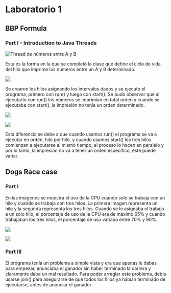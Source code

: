 # Laboratorio 1

## BBP Formula

### Part I - Introduction to Java Threads
![](https://raw.githubusercontent.com/Nattpalacios/ARSW-Lab1/master/Imagenes/1.JPG "Thread de números entre A y B")

Esta es la forma en la que se completó la clase que define el ciclo de vida del hilo que imprime los números entre un A y B determinado.

![](https://raw.githubusercontent.com/Nattpalacios/ARSW-Lab1/master/Imagenes/2.JPG)

Se crearon los hilos asignando los intervalos dados y se ejecutó el programa, primero con run() y luego con start(). Se pudo observar que al ejecutarlo con run() los números se imprimían en total orden y cuando se ejecutaba con start(), la impresión no tenía un orden determinado. 

![](https://raw.githubusercontent.com/Nattpalacios/ARSW-Lab1/master/Imagenes/3.jpg)

![](https://raw.githubusercontent.com/Nattpalacios/ARSW-Lab1/master/Imagenes/4.jpg)

Esta diferencia se debe a que cuando usamos run() el programa se va a ejecutar en orden, hilo por hilo, y cuando usamos start() los tres hilos comienzan a ejecutarse al mismo tiempo, el proceso lo hacen en paralelo y por lo tanto, la impresión no va a tener un orden específico, éste puede variar.

## Dogs Race case

### Part I 
En las imágenes se muestra el uso de la CPU cuando solo se trabaja con un hilo y cuando se trabaja con tres hilos. La primera imagen representa un hilo y la segunda representa los tres hilos. Cuando se le asignaba el trabajo a un solo hilo, el porcentaje de uso de la CPU era de máximo 65% y cuando trabajaban los tres hilos, el porcentaje de uso variaba entre 70% y 90%.

![](https://raw.githubusercontent.com/Nattpalacios/ARSW-Lab1/master/Imagenes/5.JPG)

![](https://raw.githubusercontent.com/Nattpalacios/ARSW-Lab1/master/Imagenes/6.JPG)

### Part III
El programa tenía un problema a simple vista y era que apenas le dabas para empezar, anunciaba el ganador sin haber terminado la carrera y claramente daba un mal resultado. Para poder arreglar este problema, debía usarse join() para asegurarse de que todos los hilos ya habían terminado de ejecutarse, antes de anunciar el ganador.
